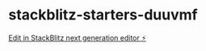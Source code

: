 # stackblitz-starters-duuvmf

[Edit in StackBlitz next generation editor ⚡️](https://stackblitz.com/~/github.com/rameshmmm/stackblitz-starters-duuvmf)